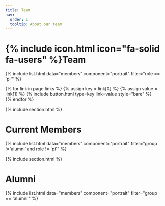 ```yaml
---
title: Team
nav:
  order: 1
  tooltip: About our team
---
```


# {% include icon.html icon="fa-solid fa-users" %}Team

{% include list.html data="members" component="portrait" filter="role == 'pi'" %}

<div>
  {% for link in page.links %}
    {% assign key = link[0] %}
    {% assign value = link[1] %}
    {% include button.html type=key link=value style="bare" %}<br>
  {% endfor %}
</div>

{% include section.html %}

# Current Members

{% include list.html data="members" component="portrait" filter="group !='alumni' and role != 'pi'" %}


{% include section.html %}

# Alumni

{% include list.html data="members" component="portrait" filter="group == 'alumni'" %}

